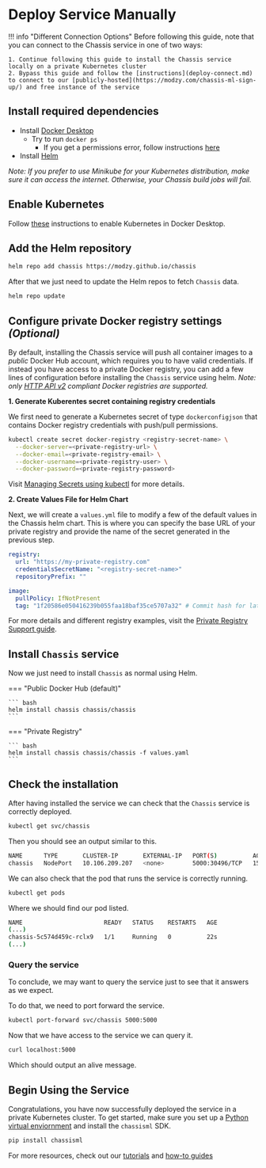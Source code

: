 # Deploy Service Manually

<!-- TODO: add link to google colab notebook -->

!!! info "Different Connection Options"
    Before following this guide, note that you can connect to the Chassis service in one of two ways:
    
    1. Continue following this guide to install the Chassis service locally on a private Kubernetes cluster
    2. Bypass this guide and follow the [instructions](deploy-connect.md) to connect to our [publicly-hosted](https://modzy.com/chassis-ml-sign-up/) and free instance of the service 

## Install required dependencies

* Install [Docker Desktop](https://docs.docker.com/get-docker/)
    * Try to run `docker ps`
        * If you get a permissions error, follow instructions [here](https://docs.docker.com/engine/install/linux-postinstall/)
* Install [Helm](https://helm.sh/docs/intro/install/)

*Note: If you prefer to use Minikube for your Kubernetes distribution, make sure it can access the internet. Otherwise, your Chassis build jobs will fail.*

## Enable Kubernetes

Follow [these](https://docs.docker.com/desktop/kubernetes/) instructions to enable Kubernetes in Docker Desktop.

## Add the Helm repository

```bash
helm repo add chassis https://modzy.github.io/chassis
```

After that we just need to update the Helm repos to fetch `Chassis` data.

```bash
helm repo update
```

## Configure private Docker registry settings *(Optional)*

By default, installing the Chassis service will push all container images to a *public* Docker Hub account, which requires you to have valid credentials. If instead you have access to a private Docker registry, you can add a few lines of configuration before installing the `Chassis` service using helm. *Note: only [HTTP API v2](https://docs.docker.com/registry/spec/api/) compliant Docker registries are supported.*

**1. Generate Kuberentes secret containing registry credentials**

We first need to generate a Kubernetes secret of type `dockerconfigjson` that contains Docker registry credentials with push/pull permissions.

```bash
kubectl create secret docker-registry <registry-secret-name> \
  --docker-server=<private-registry-url> \
  --docker-email=<private-registry-email> \
  --docker-username=<private-registry-user> \
  --docker-password=<private-registry-password>
```

Visit [Managing Secrets using kubectl](https://kubernetes.io/docs/tasks/configmap-secret/managing-secret-using-kubectl/) for more details.

**2. Create Values File for Helm Chart**

Next, we will create a `values.yml` file to modify a few of the default values in the Chassis helm chart. This is where you can specify the base URL of your private registry and provide the name of the secret generated in the previous step. 

``` yaml title="values.yml"
registry:
  url: "https://my-private-registry.com"
  credentialsSecretName: "<registry-secret-name>"
  repositoryPrefix: ""

image:
  pullPolicy: IfNotPresent
  tag: "1f20586e050416239b055faa18baf35ce5707a32" # Commit hash for latest version of Chassis service
```

For more details and different registry examples, visit the [Private Registry Support guide](../how-to-guides/private-registry.md).

## Install `Chassis` service

Now we just need to install `Chassis` as normal using Helm.

=== "Public Docker Hub (default)"

    ``` bash
    helm install chassis chassis/chassis
    ```

=== "Private Registry"

    ``` bash
    helm install chassis chassis/chassis -f values.yaml
    ```



## Check the installation

After having installed the service we can check that the `Chassis` service is correctly deployed.

```bash
kubectl get svc/chassis
```

Then you should see an output similar to this.

```bash
NAME      TYPE       CLUSTER-IP       EXTERNAL-IP   PORT(S)          AGE
chassis   NodePort   10.106.209.207   <none>        5000:30496/TCP   15s
```

We can also check that the pod that runs the service is correctly running.

```bash
kubectl get pods
```

Where we should find our pod listed.

```bash
NAME                       READY   STATUS    RESTARTS   AGE
(...)
chassis-5c574d459c-rclx9   1/1     Running   0          22s
(...)
```

### Query the service

To conclude, we may want to query the service just to see that it answers as we expect.

To do that, we need to port forward the service.

```bash
kubectl port-forward svc/chassis 5000:5000
```

Now that we have access to the service we can query it.

```bash
curl localhost:5000
```

Which should output an alive message.

## Begin Using the Service

Congratulations, you have now successfully deployed the service in a private Kubernetes cluster. To get started, make sure you set up a [Python virtual enviornment](https://realpython.com/what-is-pip/#using-pip-in-a-python-virtual-environment) and install the `chassisml` SDK.

```bash
pip install chassisml
```

For more resources, check out our [tutorials](../tutorials/ds-connect.md) and [how-to guides](../how-to-guides/frameworks.md)
